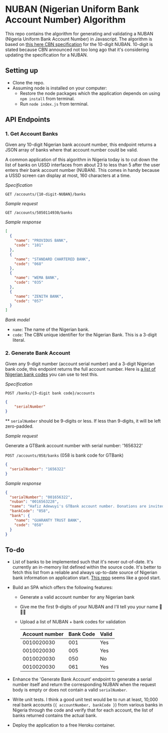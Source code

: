 # NUBAN (Nigerian Uniform Bank Account Number) Algorithm

This repo contains the algorithm for generating and validating a NUBAN (Nigeria Uniform Bank Account Number) in Javascript. The algorithm is based on [this here CBN specification](https://www.cbn.gov.ng/OUT/2011/CIRCULARS/BSPD/NUBAN%20PROPOSALS%20V%200%204-%2003%2009%202010.PDF) for the 10-digit NUBAN. 10-digit is stated because CBN announced not too long ago that it's considering updating the specification for a NUBAN.

## Setting up

- Clone the repo.
- Assuming node is installed on your computer:
  - Restore the node packages which the application depends on using `npm install` from terminal.
  - Run `node index.js` from terminal.

## API Endpoints

### 1. **Get Account Banks**

Given any 10-digit Nigerian bank account number, this endpoint returns a JSON array of banks where that account number could be valid.

A common application of this algorithm in Nigeria today is to cut down the list of banks on USSD interfaces from about 23 to less than 5 after the user enters their bank account number (NUBAN). This comes in handy because a USSD screen can display at most, 160 characters at a time.

_Specification_

`GET /accounts/{10-digit-NUBAN}/banks`

_Sample request_

`GET /accounts/5050114930/banks`

_Sample response_

```json
[
  {
    "name": "PROVIDUS BANK",
    "code": "101"
  },
  {
    "name": "STANDARD CHARTERED BANK",
    "code": "068"
  },
  {
    "name": "WEMA BANK",
    "code": "035"
  },
  {
    "name": "ZENITH BANK",
    "code": "057"
  }
]
```

_Bank model_

- `name`: The name of the Nigerian bank.
- `code`: The CBN unique identifier for the Nigerian Bank. This is a 3-digit literal.

### 2. **Generate Bank Account**

Given any 9-digit number (account serial number) and a 3-digit Nigerian bank code, this endpoint returns the full account number. Here is [a list of Nigerian bank codes](https://github.com/tomiiide/nigerian-banks/blob/master/banks.json) you can use to test this.

_Specification_

`POST /banks/{3-digit bank code}/accounts`

```json
{
    "serialNumber"
}
```

\*\* `serialNumber` should be 9-digits or less. If less than 9-digits, it will be left zero-padded.

_Sample request_

Generate a GTBank account number with serial number: '1656322'

`POST /accounts/058/banks` (058 is bank code for GTBank)

```json
{
  "serialNumber": "1656322"
}
```

_Sample response_

```json
{
  "serialNumber": "001656322",
  "nuban": "0016563228",
  "name": "Hafiz Adewuyi's GTBank account number. Donations are invited!",
  "bankCode": "058",
  "bank": {
    "name": "GUARANTY TRUST BANK",
    "code": "058"
  }
}
```

## To-do

- List of banks to be implemented such that it's never out-of-date. It's currently an in-memory list defined within the source code. It's better to fetch this list from a reliable and always up-to-date source of Nigerian bank information on application start. [This repo](https://github.com/tomiiide/nigerian-banks/blob/master/banks.json) seems like a good start.

- Build an SPA which offers the following features:

  - Generate a valid account number for any Nigerian bank
  - Give me the first 9-digits of your NUBAN and I'll tell you your name 👻👻👻
  - Upload a list of NUBAN + bank codes for validation

    | Account number | Bank Code | Valid |
    | -------------- | --------- | ----- |
    | 0010020030     | 001       | Yes   |
    | 0010020030     | 005       | Yes   |
    | 0010020030     | 050       | No    |
    | 0010020030     | 061       | Yes   |

- Enhance the 'Generate Bank Account' endpoint to generate a serial number itself and return the corresponding NUBAN when the request body is empty or does not contain a valid `serialNumber`.

- Write unit tests. I think a good unit test would be to run at least, 10,000 real bank accounts (`{ accountNumber, bankCode }`) from various banks in Nigeria through the code and verify that for each account, the list of banks returned contains the actual bank.

- Deploy the application to a free Heroku container.
